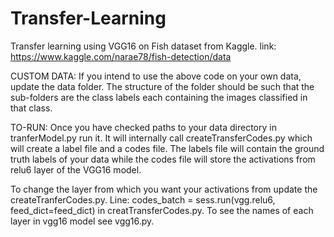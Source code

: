 # Transfer-Learning
Transfer learning using VGG16 on Fish dataset from Kaggle. link: https://www.kaggle.com/narae78/fish-detection/data

CUSTOM DATA: If you intend to use the above code on your own data, update the data folder. The structure of the folder should be such that the sub-folders are the class labels each containing the images classified in that class.

TO-RUN: Once you have checked paths to your data directory in tranferModel.py run it. It will internally call createTransferCodes.py which will create a label file and a codes file. 
The labels file will contain the ground truth labels of your data while the codes file will store the activations from relu6 layer of the VGG16 model.

To change the layer from which you want your activations from update the createTranferCodes.py.
Line: codes_batch = sess.run(vgg.relu6, feed_dict=feed_dict) in creatTransferCodes.py.
To see the names of each layer in vgg16 model see vgg16.py.
